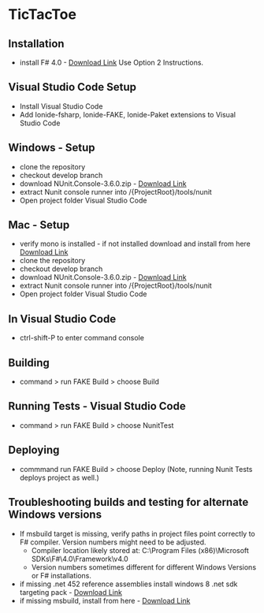 # TicTacToe

## Installation 
- install F# 4.0 - [Download Link](http://fsharp.org/use/windows/) Use Option 2 Instructions.

## Visual Studio Code Setup
- Install Visual Studio Code
- Add Ionide-fsharp, Ionide-FAKE, Ionide-Paket extensions to Visual Studio Code

## Windows - Setup
- clone the repository
- checkout develop branch
- download NUnit.Console-3.6.0.zip - [Download Link](https://github.com/nunit/nunit-console/releases/tag/3.6)
- extract Nunit console runner into /{ProjectRoot}/tools/nunit
- Open project folder Visual Studio Code

## Mac - Setup
- verify mono is installed - if not installed download and install from here [Download Link](http://www.mono-project.com/download/#download-mac)
- clone the repository
- checkout develop branch
- download NUnit.Console-3.6.0.zip - [Download Link](https://github.com/nunit/nunit-console/releases/tag/3.6)
- extract Nunit console runner into /{ProjectRoot}/tools/nunit
- Open project folder Visual Studio Code


## In Visual Studio Code
- ctrl-shift-P to enter command console

## Building
- command > run FAKE Build > choose Build

## Running Tests - Visual Studio Code
- command > run FAKE Build > choose NunitTest

## Deploying
- commmand run FAKE Build > choose Deploy (Note, running Nunit Tests deploys project as well.)

## Troubleshooting builds and testing for alternate Windows versions
- If msbuild target is missing, verify paths in project files point correctly to F# compiler. Version numbers might need to be adjusted. 
    - Compiler location likely stored at: C:\Program Files (x86)\Microsoft SDKs\F#\4.0\Framework\v4.0
    - Version numbers sometimes different for different Windows Versions or F# installations.
- if missing .net 452 reference assemblies install windows 8 .net sdk targeting pack - [Download Link](https://www.microsoft.com/en-us/download/confirmation.aspx?id=42637)
- if missing msbuild, install from here - [Download Link](https://www.microsoft.com/en-us/download/details.aspx?id=48159)